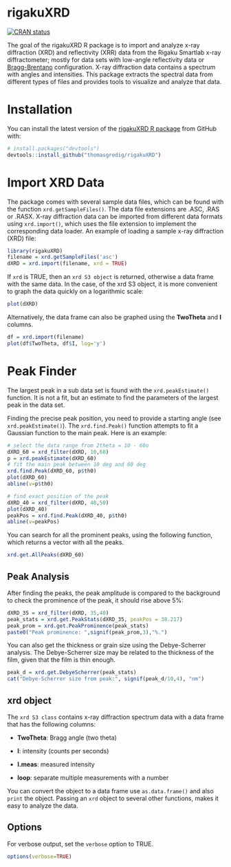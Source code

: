 # rigakuXRD

<!-- badges: start -->

[![CRAN status](https://www.r-pkg.org/badges/version/rigakuXRD)](https://CRAN.R-project.org/package=rigakuXRD)

<!-- badges: end -->

The goal of the rigakuXRD R package is to import and analyze x-ray diffraction (XRD) and reflectivity (XRR) data from the Rigaku Smartlab x-ray diffractometer; mostly for data sets with low-angle reflectivity data or [Bragg-Brentano](https://en.wikipedia.org/wiki/Powder_diffraction) configuration. X-ray diffraction data contains a spectrum with angles and intensities. This package extracts the spectral data from different types of files and provides tools to visualize and analyze that data.

# Installation

You can install the latest version of the [rigakuXRD R package](https://github.com/thomasgredig/rigakuXRD) from GitHub with:

``` r
# install.packages("devtools")
devtools::install_github("thomasgredig/rigakuXRD")
```

# Import XRD Data

The package comes with several sample data files, which can be found with the function `xrd.getSampleFiles()`. The data file extensions are .ASC, .RAS or .RASX. X-ray diffraction data can be imported from different data formats using `xrd.import()`, which uses the file extension to implement the corresponding data loader. An example of loading a sample x-ray diffraction (XRD) file:

``` r
library(rigakuXRD)
filename = xrd.getSampleFiles('asc')
dXRD = xrd.import(filename, xrd = TRUE)
```

If `xrd` is TRUE, then an `xrd S3 object` is returned, otherwise a data frame with the same data. In the case, of the xrd S3 object, it is more convenient to graph the data quickly on a logarithmic scale:

``` r
plot(dXRD)
```

Alternatively, the data frame can also be graphed using the **TwoTheta** and **I** columns.

``` r
df = xrd.import(filename)
plot(df$TwoTheta, df$I, log='y')
```

# Peak Finder

The largest peak in a sub data set is found with the `xrd.peakEstimate()` function. It is not a fit, but an estimate to find the parameters of the largest peak in the data set.

Finding the precise peak position, you need to provide a starting angle (see `xrd.peakEstimate()`). The `xrd.find.Peak()` function attempts to fit a Gaussian function to the main peak. Here is an example:

``` r
# select the data range from 2theta = 10 - 60o
dXRD_60 = xrd_filter(dXRD, 10,60)
p = xrd.peakEstimate(dXRD_60)
# fit the main peak between 10 deg and 60 deg
xrd.find.Peak(dXRD_60, p$th0)
plot(dXRD_60)
abline(v=p$th0)

# find exact position of the peak
dXRD_40 = xrd_filter(dXRD, 40,50)
plot(dXRD_40)
peakPos = xrd.find.Peak(dXRD_40, p$th0)
abline(v=peakPos)
```

You can search for all the prominent peaks, using the following function, which returns a vector with all the peaks.

``` r
xrd.get.AllPeaks(dXRD_60)
```

## Peak Analysis

After finding the peaks, the peak amplitude is compared to the background to check the prominence of the peak, it should rise above 5%:

``` r
dXRD_35 = xrd_filter(dXRD, 35,40)
peak_stats = xrd.get.PeakStats(dXRD_35, peakPos = 38.217)
peak_prom = xrd.get.PeakProminence(peak_stats)
paste0("Peak prominence: ",signif(peak_prom,3),"%.")
```

You can also get the thickness or grain size using the Debye-Scherrer analysis. The Debye-Scherrer size may be related to the thickness of the film, given that the film is thin enough.

``` r
peak_d = xrd.get.DebyeScherrer(peak_stats)
cat("Debye-Scherrer size from peak:", signif(peak_d/10,4), "nm")
```

## xrd object

The `xrd S3 class` contains x-ray diffraction spectrum data with a data frame that has the following columns:

-   **TwoTheta**: Bragg angle (two theta)

-   **I**: intensity (counts per seconds)

-   **I.meas**: measured intensity

-   **loop**: separate multiple measurements with a number

You can convert the object to a data frame use `as.data.frame()` and also `print` the object. Passing an `xrd` object to several other functions, makes it easy to analyze the data.

## Options

For verbose output, set the `verbose` option to TRUE.

``` r
options(verbose=TRUE)
```
